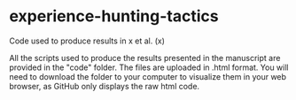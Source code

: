# experience-hunting-tactics

Code used to produce results in x et al. (x)

All the scripts used to produce the results presented in the manuscript are provided in the "code" folder. The files are uploaded in .html format. You will need to download the folder to your computer to visualize them in your web browser, as GitHub only displays the raw html code.

